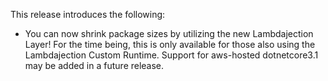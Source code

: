 This release introduces the following:

- You can now shrink package sizes by utilizing the new Lambdajection Layer!  For the time being, this is only available for those also using the Lambdajection Custom Runtime. Support for aws-hosted dotnetcore3.1 may be added in a future release.